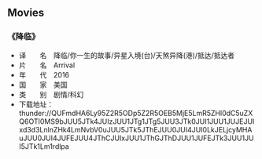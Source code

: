 ## Movies

### 《降临》
- 译　　名　降临/你一生的故事/异星入境(台)/天煞异降(港)/抵达/抵达者
- 片　　名　Arrival
- 年　　代　2016
- 国　　家　美国
- 类　　别　剧情/科幻
- 下载地址：thunder://QUFmdHA6Ly95Z2R5ODp5Z2R5OEB5MjE5LmR5ZHl0dC5uZXQ6OTI0MS9bJUU5JTk4JUIzJUU1JTg1JTg5JUU3JTk0JUI1JUU1JUJEJUIxd3d3LnlnZHk4LmNvbV0uJUU5JTk5JThEJUU0JUI4JUI0LkJELjcyMHAuJUU0JUI4JUFEJUU4JThCJUIxJUU1JThGJThDJUU1JUFEJTk3JUU1JUI5JTk1Lm1rdlpa
